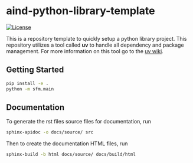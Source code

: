 # aind-python-library-template
[![License](https://img.shields.io/badge/license-MIT-brightgreen)](LICENSE)


This is a repository template to quickly setup a python library project. This repository utilizes a tool called **uv** to handle all dependency and package management. For more information on this tool go to the [uv wiki](https://docs.astral.sh/uv/). 

##  Getting Started

```bash
pip install -e .
python -m sfm.main
```

## Documentation
To generate the rst files source files for documentation, run
```bash
sphinx-apidoc -o docs/source/ src
```
Then to create the documentation HTML files, run
```bash
sphinx-build -b html docs/source/ docs/build/html
```
